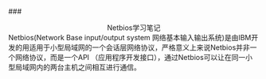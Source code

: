 ﻿###<center>Netbios学习笔记</center>
Netbios(Network Base input/output system 网络基本输入输出系统)是由IBM开发的用适用于小型局域网的一个会话层网络协议，严格意义上来说Netbios并非一个网络协议，而是一个API
（应用程序开发接口），通过Netbios可以让在同一小型局域网内的两台主机之间相互进行通信。
